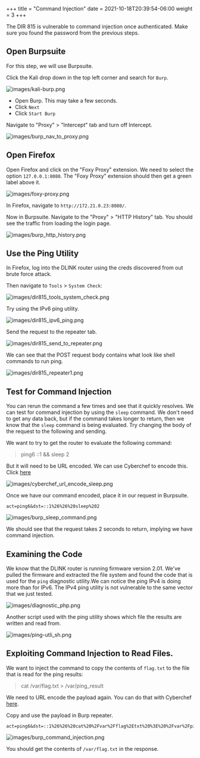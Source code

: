 +++
title = "Command Injection"
date = 2021-10-18T20:39:54-06:00
weight = 3
+++


The DIR 815 is vulnerable to command injection once authenticated. Make sure you found the password from the previous steps.

## Open Burpsuite

For this step, we will use Burpsuite.

Click the Kali drop down in the top left corner and search for `Burp`.

![images/kali-burp.png](/static/kali-burp.png)

- Open Burp. This may take a few seconds.
- Click `Next`
- Click `Start Burp`

Navigate to "Proxy" > "Intercept" tab and turn off Intercept.

![images/burp_nav_to_proxy.png](/static/burp_nav_to_proxy.png)

## Open Firefox

Open Firefox and click on the "Foxy Proxy" extension. We need to select the option `127.0.0.1:8080`. The "Foxy Proxy" extension should then get a green label above it.

![images/foxy-proxy.png](/static/foxy-proxy.png)

In Firefox, navigate to `http://172.21.0.23:8080/`.

Now in Burpsuite. Navigate to the "Proxy" > "HTTP History" tab. You should see the traffic from loading the login page.

![images/burp_http_history.png](/static/burp_http_history.png)

## Use the Ping Utility

In Firefox, log into the DLINK router using the creds discovered from out brute force attack.

Then navigate to `Tools` > `System Check`:

![images/dir815_tools_system_check.png](/static/ir815_tools_system_check.png)

Try using the IPv6 ping utility.

![images/dir815_ipv6_ping.png](/static/dir815_ipv6_ping.png)

Send the request to the repeater tab.

![images/dir815_send_to_repeater.png](/static/dir815_send_to_repeater.png)

We can see that the POST request body contains what look like shell commands to run ping.

![images/dir815_repeater1.png](/static/dir815_repeater1.png)

## Test for Command Injection

You can rerun the command a few times and see that it quickly resolves. We can test for command injection by using the `sleep` command. We don't need to get any data back, but if the command takes longer to return, then we know that the `sleep` command is being evaluated. Try changing the body of the request to the following and sending.

We want to try to get the router to evaluate the following command:
> ping6 ::1 && sleep 2

But it will need to be URL encoded. We can use Cyberchef to encode this. Click <a href="https://gchq.github.io/CyberChef/#recipe=URL_Encode(true)&input=JiYgc2xlZXAgMg"> here</a>

![images/cyberchef_url_encode_sleep.png](/static/cyberchef_url_encode_sleep.png)

Once we have our command encoded, place it in our request in Burpsuite.
```
act=ping6&dst=::1%26%26%20sleep%202
```
![images/burp_sleep_command.png](/static/burp_sleep_command.png)

We should see that the request takes 2 seconds to return, implying we have command injection.

## Examining the Code

We know that the DLINK router is running firmware version 2.01. We've pulled the firmware and extracted the file system and found the code that is used for the `ping` diagnostic utility.We can notice the ping IPv4 is doing more than for IPv6. The IPv4 ping utility is not vulnerable to the same vector that we just tested.

![images/diagnostic_php.png](/static/diagnostic_php.png)

Another script used with the ping utility shows which file the results are written and read from.

![images/ping-utli_sh.png](/static/ping-util_sh.png)


## Exploiting Command Injection to Read Files.

We want to inject the command to copy the contents of `flag.txt` to the file that is read for the ping results:

> cat /var/flag.txt > /var/ping_result

We need to URL encode the payload again. You can do that with Cyberchef <a href="https://gchq.github.io/CyberChef/#recipe=URL_Encode(true)&input=JiYgY2F0IC92YXIvZmxhZy50eHQgPiAvdmFyL3BpbmdfcmVzdWx0">here</a>.

Copy and use the payload in Burp repeater.
```
act=ping6&dst=::1%26%26%20cat%20%2Fvar%2Fflag%2Etxt%20%3E%20%2Fvar%2Fping%5Fresult
```
![images/burp_command_injection.png](/static/burp_command_injection.png)

You should get the contents of `/var/flag.txt` in the response.
